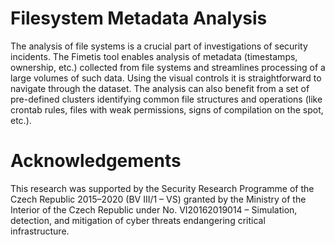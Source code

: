 # Filesystem Metadata Analysis
The analysis of file systems is a crucial part of investigations of security incidents. The Fimetis tool enables analysis of metadata (timestamps, ownership, etc.) collected from file systems and streamlines processing of a large volumes of such data. Using the visual controls it is straightforward to navigate through the dataset. The analysis can also benefit from a set of pre-defined clusters identifying common file structures and operations (like crontab rules, files with weak permissions, signs of compilation on the spot, etc.).

# Acknowledgements
This research was supported by the Security Research Programme of the Czech Republic 2015–2020 (BV III/1 – VS) granted by the Ministry of the Interior of the Czech Republic under No. VI20162019014 – Simulation, detection, and mitigation of cyber threats endangering critical infrastructure.
